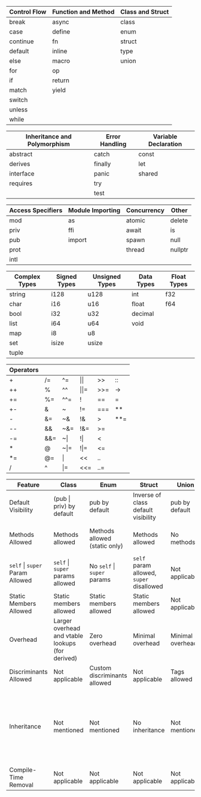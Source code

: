 | **Control Flow** | **Function and Method** | **Class and Struct** |
|------------------|-------------------------|----------------------|
| break            | async                   | class                |
| case             | define                  | enum                 |
| continue         | fn                      | struct               |
| default          | inline                  | type                 |
| else             | macro                   | union                |
| for              | op                      |                      |
| if               | return                  |                      |
| match            | yield                   |                      |
| switch           |                         |                      |
| unless           |                         |                      |
| while            |                         |                      |

| **Inheritance and Polymorphism** | **Error Handling** | **Variable Declaration** |
|----------------------------------|--------------------|--------------------------|
| abstract                         | catch              | const                    |
| derives                          | finally            | let                      |
| interface                        | panic              | shared                   |
| requires                         | try                |                          |
|                                  | test               |                          |

| **Access Specifiers** | **Module Importing** | **Concurrency** | **Other** |
|-----------------------|----------------------|-----------------|-----------|
| mod                   | as                   | atomic          | delete    |
| priv                  | ffi                  | await           | is        |
| pub                   | import               | spawn           | null      |
| prot                  |                      | thread          | nullptr   |
| intl                  |                      |                 |           |

| **Complex Types** | **Signed Types** | **Unsigned Types** | **Data Types** | **Float Types** |
|-------------------|------------------|--------------------|----------------|-----------------|
| string            | i128             | u128               | int            | f32             |
| char              | i16              | u16                | float          | f64             |
| bool              | i32              | u32                | decimal        |                 |
| list              | i64              | u64                | void           |                 |
| map               | i8               | u8                 |                |                 |
| set               | isize            | usize              |                |                 |
| tuple             |                  |                    |                |                 |

| **Operators** |     |      |       |     |     |
|---------------|-----|------|-------|-----|-----|
| +             | /=  | ^=   | \|\|  | >>  | ::  |
| ++            | %   | ^^   | \|\|= | >>= | ->  |
| +=            | %=  | ^^=  | !     | ==  | =   |
| +-            | &   | ~    | !=    | === | **  |
| -             | &=  | ~&   | !&    | >   | **= |
| --            | &&  | ~&=  | !&=   | >=  |     |
| -=            | &&= | ~\|  | !\|   | <   |     |
| *             | @   | ~\|= | !\|=  | <=  |     |
| *=            | @=  | \|   | <<    | ..  |     |
| /             | ^   | \|=  | <<=   | ..= |     |

| **Feature** | **Class** | **Enum** | **Struct** | **Union** | **Interface** | **Abstract** |
|-------------|-----------|----------|------------|-----------|---------------|--------------|
| Default Visibility | (pub \| priv) by default | pub by default | Inverse of class default visibility | pub by default | Only pub visibility | (pub \| priv) by default |
| Methods Allowed | Methods allowed | Methods allowed (static only) | Methods allowed | No methods | Methods cannot contain implementations | Methods can contain implementations or have defaults |
| `self` \| `super` Param Allowed | `self` \| `super` params allowed | No `self` \| `super` params | `self` param allowed, `super` disallowed | Not applicable | `self` \| `super` params allowed | `self` \| `super` params allowed |
| Static Members Allowed | Static members allowed | Static members allowed | Static members allowed | Not applicable | Not applicable | Not applicable |
| Overhead | Larger overhead and vtable lookups (for derived) | Zero overhead | Minimal overhead | Minimal overhead | No vtable lookup | Large overhead (during compile) |
| Discriminants Allowed | Not applicable | Custom discriminants allowed | Not applicable | Tags allowed | Not applicable | Not applicable |
| Inheritance | Not mentioned | Not mentioned | No inheritance | Not mentioned | Any inherited object must implement all methods | Only methods without an implementation must be implemented; default implementations raise warnings if not implemented |
| Compile-Time Removal | Not applicable | Not applicable | Not applicable | Not applicable | Removed after compile | Removed after compile |
